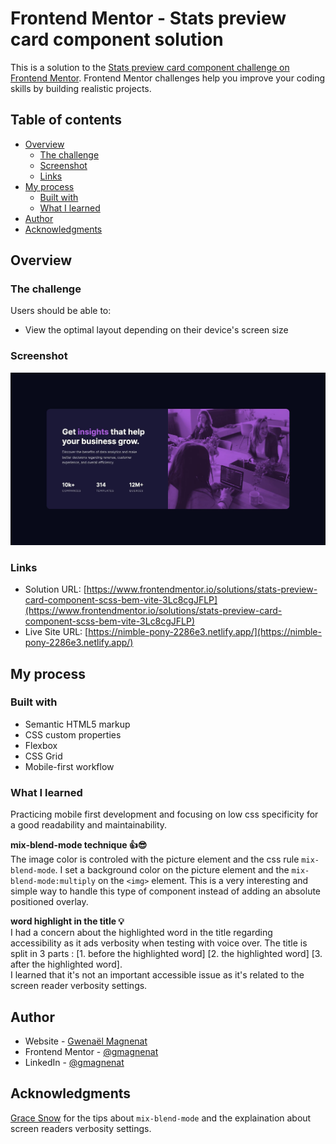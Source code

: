 # Frontend Mentor - Stats preview card component solution

This is a solution to the [Stats preview card component challenge on Frontend Mentor](https://www.frontendmentor.io/challenges/stats-preview-card-component-8JqbgoU62). Frontend Mentor challenges help you improve your coding skills by building realistic projects.

## Table of contents

- [Overview](#overview)
  - [The challenge](#the-challenge)
  - [Screenshot](#screenshot)
  - [Links](#links)
- [My process](#my-process)
  - [Built with](#built-with)
  - [What I learned](#what-i-learned)
- [Author](#author)
- [Acknowledgments](#acknowledgments)

## Overview

### The challenge

Users should be able to:

- View the optimal layout depending on their device's screen size

### Screenshot

![](./screenshot.jpg)

### Links

- Solution URL: [https://www.frontendmentor.io/solutions/stats-preview-card-component-scss-bem-vite-3Lc8cgJFLP](https://www.frontendmentor.io/solutions/stats-preview-card-component-scss-bem-vite-3Lc8cgJFLP)
- Live Site URL: [https://nimble-pony-2286e3.netlify.app/](https://nimble-pony-2286e3.netlify.app/)

## My process

### Built with

- Semantic HTML5 markup
- CSS custom properties
- Flexbox
- CSS Grid
- Mobile-first workflow

### What I learned

Practicing mobile first development and focusing on low css specificity for a good readability and maintainability.

**mix-blend-mode technique 👍😎**  
The image color is controled with the picture element and the css rule `mix-blend-mode`. I set a background color on the picture element and the `mix-blend-mode:multiply` on the `<img>` element. This is a very interesting and simple way to handle this type of component instead of adding an absolute positioned overlay.

**word highlight in the title 💡**  
I had a concern about the highlighted word in the title regarding accessibility as it ads verbosity when testing with voice over. The title is split in 3 parts : [1. before the highlighted word] [2. the highlighted word] [3. after the highlighted word].  
I learned that it's not an important accessible issue as it's related to the screen reader verbosity settings.

## Author

- Website - [Gwenaël Magnenat](https://www.gmagnenat.com)
- Frontend Mentor - [@gmagnenat](https://www.frontendmentor.io/profile/gmagnenat)
- LinkedIn - [@gmagnenat](https://www.linkedin.com/in/gmagnenat)

## Acknowledgments

[Grace Snow](https://www.frontendmentor.io/profile/grace-snow) for the tips about `mix-blend-mode` and the explaination about screen readers verbosity settings.
